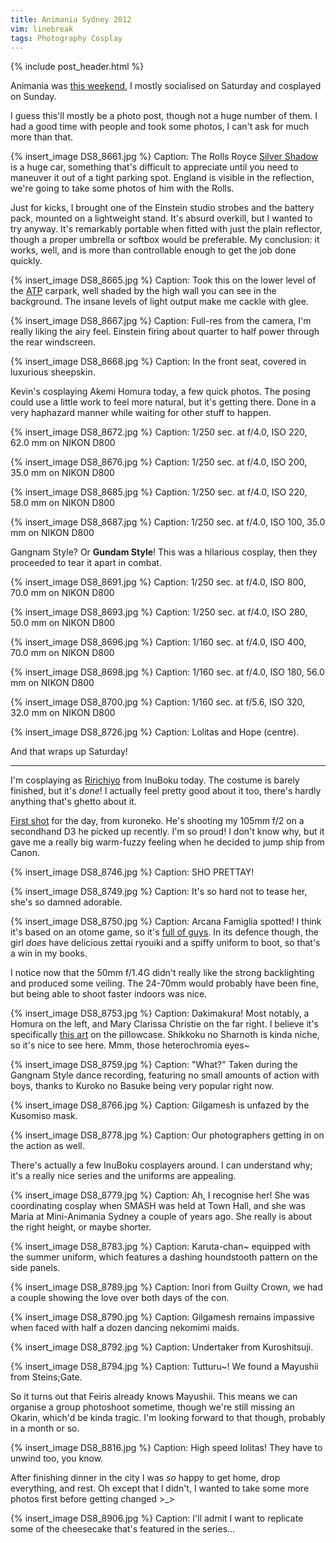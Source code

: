 ```yaml
---
title: Animania Sydney 2012
vim: linebreak
tags: Photography Cosplay
---
```


{% include post_header.html %}

Animania was [this weekend](http://animania.net.au/2012/sydney-september), I mostly socialised on Saturday and cosplayed on Sunday.

I guess this'll mostly be a photo post, though not a huge number of them. I had a good time with people and took some photos, I can't ask for much more than that.


{% insert_image DS8_8661.jpg %}
Caption: The Rolls Royce [Silver Shadow](http://en.wikipedia.org/wiki/Rolls-Royce_Silver_Shadow) is a huge car, something that's difficult to appreciate until you need to maneuver it out of a tight parking spot. England is visible in the reflection, we're going to take some photos of him with the Rolls.

Just for kicks, I brought one of the Einstein studio strobes and the battery pack, mounted on a lightweight stand. It's absurd overkill, but I wanted to try anyway. It's remarkably portable when fitted with just the plain reflector, though a proper umbrella or softbox would be preferable. My conclusion: it works, well, and is more than controllable enough to get the job done quickly.

{% insert_image DS8_8665.jpg %}
Caption: Took this on the lower level of the [ATP](http://en.wikipedia.org/wiki/Australian_Technology_Park) carpark, well shaded by the high wall you can see in the background. The insane levels of light output make me cackle with glee.

{% insert_image DS8_8667.jpg %}
Caption: Full-res from the camera, I'm really liking the airy feel. Einstein firing about quarter to half power through the rear windscreen.

{% insert_image DS8_8668.jpg %}
Caption: In the front seat, covered in luxurious sheepskin.

Kevin's cosplaying Akemi Homura today, a few quick photos. The posing could use a little work to feel more natural, but it's getting there. Done in a very haphazard manner while waiting for other stuff to happen.

{% insert_image DS8_8672.jpg %}
Caption: 1/250 sec. at f/4.0, ISO 220, 62.0 mm on NIKON D800

{% insert_image DS8_8676.jpg %}
Caption: 1/250 sec. at f/4.0, ISO 200, 35.0 mm on NIKON D800

{% insert_image DS8_8685.jpg %}
Caption: 1/250 sec. at f/4.0, ISO 220, 58.0 mm on NIKON D800

{% insert_image DS8_8687.jpg %}
Caption: 1/250 sec. at f/4.0, ISO 100, 35.0 mm on NIKON D800

Gangnam Style? Or **Gundam Style**! This was a hilarious cosplay, then they proceeded to tear it apart in combat.

{% insert_image DS8_8691.jpg %}
Caption: 1/250 sec. at f/4.0, ISO 800, 70.0 mm on NIKON D800

{% insert_image DS8_8693.jpg %}
Caption: 1/250 sec. at f/4.0, ISO 280, 50.0 mm on NIKON D800

{% insert_image DS8_8696.jpg %}
Caption: 1/160 sec. at f/4.0, ISO 400, 70.0 mm on NIKON D800

{% insert_image DS8_8698.jpg %}
Caption: 1/160 sec. at f/4.0, ISO 180, 56.0 mm on NIKON D800

{% insert_image DS8_8700.jpg %}
Caption: 1/160 sec. at f/5.6, ISO 320, 32.0 mm on NIKON D800

{% insert_image DS8_8726.jpg %}
Caption: Lolitas and Hope (centre).

And that wraps up Saturday!

----

I'm cosplaying as [Ririchiyo](http://moin.meidokon.net/furinkan/cosplay/Shirakiin_Ririchiyo) from InuBoku today. The costume is barely finished, but it's *done*! I actually feel pretty good about it too, there's hardly anything that's ghetto about it.

[First shot](http://www.flickr.com/photos/xfire/8017955150/in/set-72157631608225089) for the day, from kuroneko. He's shooting my 105mm f/2 on a secondhand D3 he picked up recently. I'm so proud! I don't know why, but it gave me a really big warm-fuzzy feeling when he decided to jump ship from Canon.

{% insert_image DS8_8746.jpg %}
Caption: SHO PRETTAY!

{% insert_image DS8_8749.jpg %}
Caption: It's so hard not to tease her, she's so damned adorable.

{% insert_image DS8_8750.jpg %}
Caption: Arcana Famiglia spotted! I think it's based on an otome game, so it's [full of guys](http://www.comfort-soft.jp/products/arcana/character.html). In its defence though, the girl *does* have delicious zettai ryouiki and a spiffy uniform to boot, so that's a win in my books.

I notice now that the 50mm f/1.4G didn't really like the strong backlighting and produced some veiling. The 24-70mm would probably have been fine, but being able to shoot faster indoors was nice.

{% insert_image DS8_8753.jpg %}
Caption: Dakimakura! Most notably, a Homura on the left, and Mary Clarissa Christie on the far right. I believe it's specifically [this art](http://danbooru.donmai.us/post/show/1263146) on the pillowcase. Shikkoku no Sharnoth is kinda niche, so it's nice to see here. Mmm, those heterochromia eyes~

{% insert_image DS8_8759.jpg %}
Caption: "What?" Taken during the Gangnam Style dance recording, featuring no small amounts of action with boys, thanks to Kuroko no Basuke being very popular right now.

{% insert_image DS8_8766.jpg %}
Caption: Gilgamesh is unfazed by the Kusomiso mask.

{% insert_image DS8_8778.jpg %}
Caption: Our photographers getting in on the action as well.

There's actually a few InuBoku cosplayers around. I can understand why; it's a really nice series and the uniforms are appealing.

{% insert_image DS8_8779.jpg %}
Caption: Ah, I recognise her! She was coordinating cosplay when SMASH was held at Town Hall, and she was Maria at Mini-Animania Sydney a couple of years ago. She really is about the right height, or maybe shorter.

{% insert_image DS8_8783.jpg %}
Caption: Karuta-chan~ equipped with the summer uniform, which features a dashing houndstooth pattern on the side panels.

{% insert_image DS8_8789.jpg %}
Caption: Inori from Guilty Crown, we had a couple showing the love over both days of the con.

{% insert_image DS8_8790.jpg %}
Caption: Gilgamesh remains impassive when faced with half a dozen dancing nekomimi maids.

{% insert_image DS8_8792.jpg %}
Caption: Undertaker from Kuroshitsuji.

{% insert_image DS8_8794.jpg %}
Caption: Tutturu~! We found a Mayushii from Steins;Gate.

So it turns out that Feiris already knows Mayushii. This means we can organise a group photoshoot sometime, though we're still missing an Okarin, which'd be kinda tragic. I'm looking forward to that though, probably in a month or so.

{% insert_image DS8_8816.jpg %}
Caption: High speed lolitas! They have to unwind too, you know.

After finishing dinner in the city I was *so* happy to get home, drop everything, and rest. Oh except that I didn't, I wanted to take some more photos first before getting changed >_>

{% insert_image DS8_8906.jpg %}
Caption: I'll admit I want to replicate some of the cheesecake that's featured in the series...

